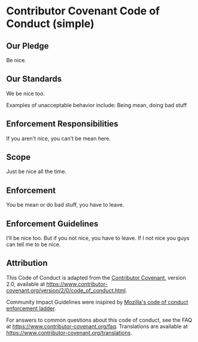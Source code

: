 # Contributor Covenant Code of Conduct (simple)

## Our Pledge

Be nice.

## Our Standards

We be nice too.

Examples of unacceptable behavior include:
Being mean, doing bad stuff

## Enforcement Responsibilities

If you aren't nice, you can't be mean here.

## Scope

Just be nice all the time.

## Enforcement

You be mean or do bad stuff, you have to leave.

## Enforcement Guidelines

I'll be nice too.
But if you not nice, you have to leave. If I not nice you guys can tell me to be nice.

## Attribution

This Code of Conduct is adapted from the [Contributor Covenant][homepage],
version 2.0, available at
https://www.contributor-covenant.org/version/2/0/code_of_conduct.html.

Community Impact Guidelines were inspired by [Mozilla's code of conduct
enforcement ladder](https://github.com/mozilla/diversity).

[homepage]: https://www.contributor-covenant.org

For answers to common questions about this code of conduct, see the FAQ at
https://www.contributor-covenant.org/faq. Translations are available at
https://www.contributor-covenant.org/translations.
